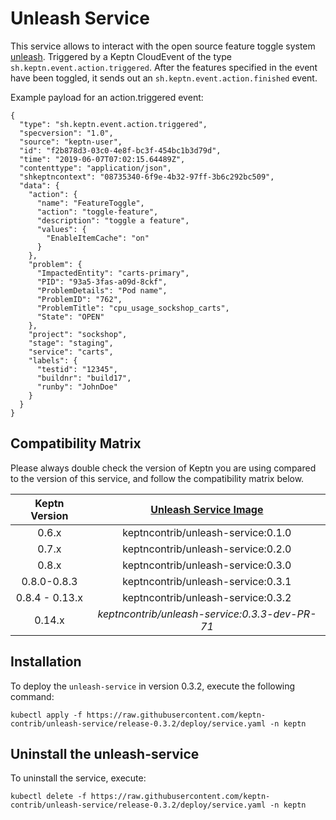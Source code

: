 # Unleash Service

This service allows to interact with the open source feature toggle system [unleash](https://github.com/unleash). 
Triggered by a Keptn CloudEvent of the type `sh.keptn.event.action.triggered`. After the features specified in the event 
have been toggled, it sends out an `sh.keptn.event.action.finished` event.

Example payload for an action.triggered event:

```
{
  "type": "sh.keptn.event.action.triggered",
  "specversion": "1.0",
  "source": "keptn-user",
  "id": "f2b878d3-03c0-4e8f-bc3f-454bc1b3d79d",
  "time": "2019-06-07T07:02:15.64489Z",
  "contenttype": "application/json",
  "shkeptncontext": "08735340-6f9e-4b32-97ff-3b6c292bc509",
  "data": {
    "action": {
      "name": "FeatureToggle",
      "action": "toggle-feature",
      "description": "toggle a feature",
      "values": {
        "EnableItemCache": "on"
      }
    },
    "problem": {
      "ImpactedEntity": "carts-primary",
      "PID": "93a5-3fas-a09d-8ckf",
      "ProblemDetails": "Pod name",
      "ProblemID": "762",
      "ProblemTitle": "cpu_usage_sockshop_carts",
      "State": "OPEN"
    },
    "project": "sockshop",
    "stage": "staging",
    "service": "carts",
    "labels": {
      "testid": "12345",
      "buildnr": "build17",
      "runby": "JohnDoe"
    }
  }
}
```

## Compatibility Matrix

Please always double check the version of Keptn you are using compared to the version of this service, and follow the compatibility matrix below.


| Keptn Version    | [Unleash Service Image](https://hub.docker.com/r/keptncontrib/unleash-service/tags) |
|:----------------:|:----------------------------------------:|
|       0.6.x      | keptncontrib/unleash-service:0.1.0  |
|       0.7.x      | keptncontrib/unleash-service:0.2.0  |
|       0.8.x      | keptncontrib/unleash-service:0.3.0  |
|    0.8.0-0.8.3   | keptncontrib/unleash-service:0.3.1  |
|       0.8.4 - 0.13.x  | keptncontrib/unleash-service:0.3.2  |
|       0.14.x     | *keptncontrib/unleash-service:0.3.3-dev-PR-71*  |


## Installation

To deploy the `unleash-service` in version 0.3.2, execute the following command:

```
kubectl apply -f https://raw.githubusercontent.com/keptn-contrib/unleash-service/release-0.3.2/deploy/service.yaml -n keptn
```

## Uninstall the unleash-service

To uninstall the service, execute:

```
kubectl delete -f https://raw.githubusercontent.com/keptn-contrib/unleash-service/release-0.3.2/deploy/service.yaml -n keptn
```

